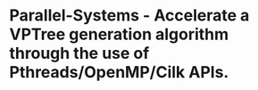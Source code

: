 # Parallel-Systems - Accelerate a VPTree generation algorithm through the use of Pthreads/OpenMP/Cilk APIs.
